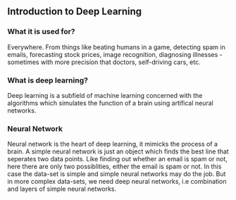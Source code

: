 ## Introduction to Deep Learning


### What it is used for?
Everywhere. From things like beating humans in a game, detecting spam in emails, forecasting stock prices, image recognition, diagnosing illnesses - sometimes with more precision that doctors, self-driving cars, etc.

### What is deep learning?
Deep learning is a subfield of machine learning concerned with the algorithms which simulates the function of a brain using artifical neural networks.


### Neural Network

Neural network is the heart of deep learning, it mimicks the process of a brain. A simple neural network is just an object which finds the best line that seperates two data points. Like finding out whether an email is spam or not, here there are only two possiblities, either the email is spam or not. In this case the data-set is simple and simple neural networks may do the job. But in more complex data-sets, we need deep neural networks, i.e combination and layers of simple neural networks.
